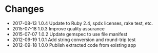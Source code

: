 # Changes

* 2017-08-13 1.0.4 Update to Ruby 2.4, spdx licenses, rake test, etc.
* 2015-07-18 1.0.3 Improve quality assurance
* 2015-07-07 1.0.2 Update gemspec to use file manifest
* 2012-09-19 1.0.1 Add string conversion and round-trip test
* 2012-09-18 1.0.0 Publish extracted code from existing app
